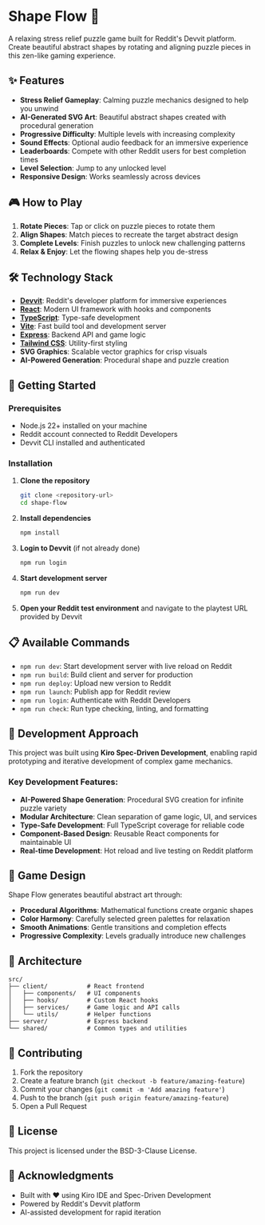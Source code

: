 # Shape Flow 🌊

A relaxing stress relief puzzle game built for Reddit's Devvit platform. Create beautiful abstract shapes by rotating and aligning puzzle pieces in this zen-like gaming experience.

## ✨ Features

- **Stress Relief Gameplay**: Calming puzzle mechanics designed to help you unwind
- **AI-Generated SVG Art**: Beautiful abstract shapes created with procedural generation
- **Progressive Difficulty**: Multiple levels with increasing complexity
- **Sound Effects**: Optional audio feedback for an immersive experience
- **Leaderboards**: Compete with other Reddit users for best completion times
- **Level Selection**: Jump to any unlocked level
- **Responsive Design**: Works seamlessly across devices

## 🎮 How to Play

1. **Rotate Pieces**: Tap or click on puzzle pieces to rotate them
2. **Align Shapes**: Match pieces to recreate the target abstract design
3. **Complete Levels**: Finish puzzles to unlock new challenging patterns
4. **Relax & Enjoy**: Let the flowing shapes help you de-stress

## 🛠 Technology Stack

- **[Devvit](https://developers.reddit.com/)**: Reddit's developer platform for immersive experiences
- **[React](https://react.dev/)**: Modern UI framework with hooks and components
- **[TypeScript](https://www.typescriptlang.org/)**: Type-safe development
- **[Vite](https://vite.dev/)**: Fast build tool and development server
- **[Express](https://expressjs.com/)**: Backend API and game logic
- **[Tailwind CSS](https://tailwindcss.com/)**: Utility-first styling
- **SVG Graphics**: Scalable vector graphics for crisp visuals
- **AI-Powered Generation**: Procedural shape and puzzle creation

## 🚀 Getting Started

### Prerequisites
- Node.js 22+ installed on your machine
- Reddit account connected to Reddit Developers
- Devvit CLI installed and authenticated

### Installation

1. **Clone the repository**
   ```bash
   git clone <repository-url>
   cd shape-flow
   ```

2. **Install dependencies**
   ```bash
   npm install
   ```

3. **Login to Devvit** (if not already done)
   ```bash
   npm run login
   ```

4. **Start development server**
   ```bash
   npm run dev
   ```

5. **Open your Reddit test environment** and navigate to the playtest URL provided by Devvit

## 📋 Available Commands

- `npm run dev`: Start development server with live reload on Reddit
- `npm run build`: Build client and server for production
- `npm run deploy`: Upload new version to Reddit
- `npm run launch`: Publish app for Reddit review
- `npm run login`: Authenticate with Reddit Developers
- `npm run check`: Run type checking, linting, and formatting

## 🎯 Development Approach

This project was built using **Kiro Spec-Driven Development**, enabling rapid prototyping and iterative development of complex game mechanics.

### Key Development Features:
- **AI-Powered Shape Generation**: Procedural SVG creation for infinite puzzle variety
- **Modular Architecture**: Clean separation of game logic, UI, and services
- **Type-Safe Development**: Full TypeScript coverage for reliable code
- **Component-Based Design**: Reusable React components for maintainable UI
- **Real-time Development**: Hot reload and live testing on Reddit platform

## 🎨 Game Design

Shape Flow generates beautiful abstract art through:
- **Procedural Algorithms**: Mathematical functions create organic shapes
- **Color Harmony**: Carefully selected green palettes for relaxation
- **Smooth Animations**: Gentle transitions and completion effects
- **Progressive Complexity**: Levels gradually introduce new challenges

## 🔧 Architecture

```
src/
├── client/           # React frontend
│   ├── components/   # UI components
│   ├── hooks/        # Custom React hooks
│   ├── services/     # Game logic and API calls
│   └── utils/        # Helper functions
├── server/           # Express backend
└── shared/           # Common types and utilities
```

## 🤝 Contributing

1. Fork the repository
2. Create a feature branch (`git checkout -b feature/amazing-feature`)
3. Commit your changes (`git commit -m 'Add amazing feature'`)
4. Push to the branch (`git push origin feature/amazing-feature`)
5. Open a Pull Request

## 📄 License

This project is licensed under the BSD-3-Clause License.

## 🙏 Acknowledgments

- Built with ❤️ using Kiro IDE and Spec-Driven Development
- Powered by Reddit's Devvit platform
- AI-assisted development for rapid iteration

